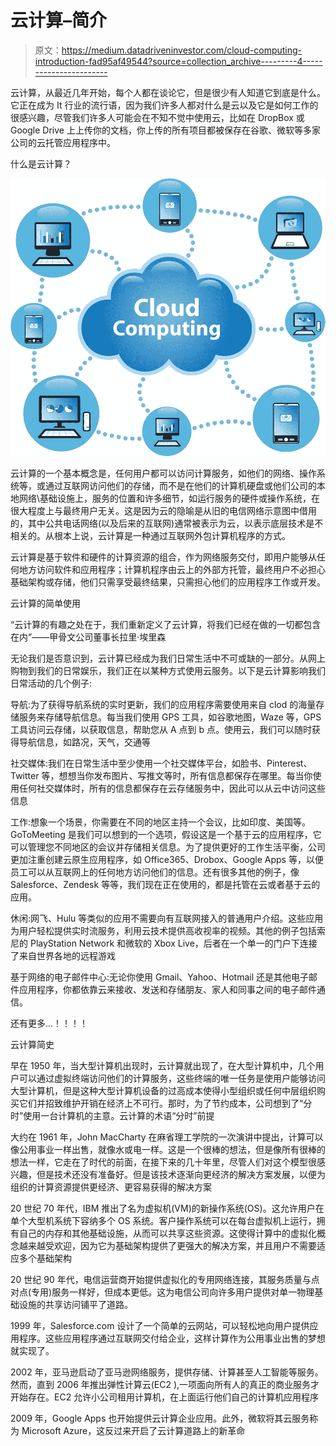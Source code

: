 # 云计算–简介

> 原文：<https://medium.datadriveninvestor.com/cloud-computing-introduction-fad95af49544?source=collection_archive---------4----------------------->

云计算，从最近几年开始，每个人都在谈论它，但是很少有人知道它到底是什么。它正在成为 It 行业的流行语，因为我们许多人都对什么是云以及它是如何工作的很感兴趣，尽管我们许多人可能会在不知不觉中使用云，比如在 DropBox 或 Google Drive 上上传你的文档，你上传的所有项目都被保存在谷歌、微软等多家公司的云托管应用程序中。

什么是云计算？

![](img/7fb1068956d34e99e8436f667fcd1473.png)

云计算的一个基本概念是，任何用户都可以访问计算服务，如他们的网络、操作系统等，或通过互联网访问他们的存储，而不是在他们的计算机硬盘或他们公司的本地网络\基础设施上，服务的位置和许多细节，如运行服务的硬件或操作系统，在很大程度上与最终用户无关。这是因为云的隐喻是从旧的电信网络示意图中借用的，其中公共电话网络(以及后来的互联网)通常被表示为云，以表示底层技术是不相关的。从根本上说，云计算是一种通过互联网外包计算机程序的方式。

云计算是基于软件和硬件的计算资源的组合，作为网络服务交付，即用户能够从任何地方访问软件和应用程序；计算机程序由云上的外部方托管，最终用户不必担心基础架构或存储，他们只需享受最终结果，只需担心他们的应用程序工作或开发。

云计算的简单使用

“云计算的有趣之处在于，我们重新定义了云计算，将我们已经在做的一切都包含在内”——甲骨文公司董事长拉里·埃里森

无论我们是否意识到，云计算已经成为我们日常生活中不可或缺的一部分。从网上购物到我们的日常娱乐，我们正在以某种方式使用云服务。以下是云计算影响我们日常活动的几个例子:

导航:为了获得导航系统的实时更新，我们的应用程序需要使用来自 clod 的海量存储服务来存储导航信息。每当我们使用 GPS 工具，如谷歌地图，Waze 等，GPS 工具访问云存储，以获取信息，帮助您从 A 点到 b 点。使用云，我们可以随时获得导航信息，如路况，天气，交通等

社交媒体:我们在日常生活中至少使用一个社交媒体平台，如脸书、Pinterest、Twitter 等，想想当你发布图片、写推文等时，所有信息都保存在哪里。每当你使用任何社交媒体时，所有的信息都保存在云存储服务中，因此可以从云中访问这些信息

工作:想象一个场景，你需要在不同的地区主持一个会议，比如印度、美国等。GoToMeeting 是我们可以想到的一个选项，假设这是一个基于云的应用程序，它可以管理您不同地区的会议并存储相关信息。为了提供更好的工作生活平衡，公司更加注重创建云原生应用程序，如 Office365、Drobox、Google Apps 等，以便员工可以从互联网上的任何地方访问他们的信息。还有很多其他的例子，像 Salesforce、Zendesk 等等，我们现在正在使用的，都是托管在云或者基于云的应用。

休闲:网飞、Hulu 等类似的应用不需要向有互联网接入的普通用户介绍。这些应用为用户轻松提供实时流服务，利用云技术提供高收视率的视频。其他的例子包括索尼的 PlayStation Network 和微软的 Xbox Live，后者在一个单一的门户下连接了来自世界各地的远程游戏

基于网络的电子邮件中心:无论你使用 Gmail、Yahoo、Hotmail 还是其他电子邮件应用程序，你都依靠云来接收、发送和存储朋友、家人和同事之间的电子邮件通信。

还有更多…！！！！

云计算简史

早在 1950 年，当大型计算机出现时，云计算就出现了，在大型计算机中，几个用户可以通过虚拟终端访问他们的计算服务，这些终端的唯一任务是使用户能够访问大型计算机，但是这种大型计算机设备的过高成本使得小型组织或任何中层组织购买它们并招致维护开销在经济上不可行。那时，为了节约成本，公司想到了“分时”使用一台计算机的主意。云计算的术语“分时”前提

大约在 1961 年，John MacCharty 在麻省理工学院的一次演讲中提出，计算可以像公用事业一样出售，就像水或电一样。这是一个很棒的想法，但是像所有很棒的想法一样，它走在了时代的前面，在接下来的几十年里，尽管人们对这个模型很感兴趣，但是技术还没有准备好。但是该技术逐渐向更经济的解决方案发展，以便为组织的计算资源提供更经济、更容易获得的解决方案

20 世纪 70 年代，IBM 推出了名为虚拟机(VM)的新操作系统(OS)。这允许用户在单个大型机系统下容纳多个 OS 系统。客户操作系统可以在每台虚拟机上运行，拥有自己的内存和其他基础设施，从而可以共享这些资源。这使得计算中的虚拟化概念越来越受欢迎，因为它为基础架构提供了更强大的解决方案，并且用户不需要适应多个基础架构

20 世纪 90 年代，电信运营商开始提供虚拟化的专用网络连接，其服务质量与点对点(专用)服务一样好，但成本更低。这为电信公司向许多用户提供对单一物理基础设施的共享访问铺平了道路。

1999 年，Salesforce.com 设计了一个简单的云网站，可以轻松地向用户提供应用程序。这些应用程序通过互联网交付给企业，这样计算作为公用事业出售的梦想就实现了。

2002 年，亚马逊启动了亚马逊网络服务，提供存储、计算甚至人工智能等服务。然而，直到 2006 年推出弹性计算云(EC2 ),一项面向所有人的真正的商业服务才开始存在。EC2 允许小公司租用计算机，在上面运行他们自己的计算机应用程序

2009 年，Google Apps 也开始提供云计算企业应用。此外，微软将其云服务称为 Microsoft Azure，这反过来开启了云计算道路上的新革命